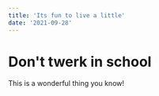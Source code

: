 ```yaml
---
title: 'Its fun to live a little'
date: '2021-09-28'
---
```


# Don't twerk in school
This is a wonderful thing you know!